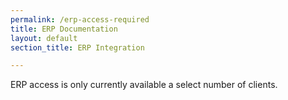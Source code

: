 ```yaml
---
permalink: /erp-access-required
title: ERP Documentation
layout: default
section_title: ERP Integration

---
```


ERP access is only currently available a select number of clients.